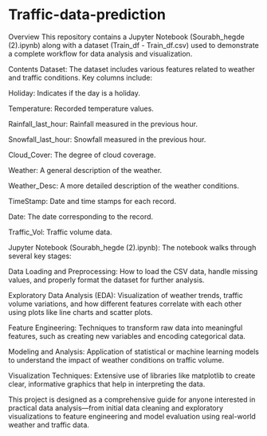 # Traffic-data-prediction
Overview
This repository contains a Jupyter Notebook (Sourabh_hegde (2).ipynb) along with a dataset (Train_df - Train_df.csv) used to demonstrate a complete workflow for data analysis and visualization.

Contents
Dataset:
The dataset includes various features related to weather and traffic conditions. Key columns include:

Holiday: Indicates if the day is a holiday.

Temperature: Recorded temperature values.

Rainfall_last_hour: Rainfall measured in the previous hour.

Snowfall_last_hour: Snowfall measured in the previous hour.

Cloud_Cover: The degree of cloud coverage.

Weather: A general description of the weather.

Weather_Desc: A more detailed description of the weather conditions.

TimeStamp: Date and time stamps for each record.

Date: The date corresponding to the record.

Traffic_Vol: Traffic volume data.

Jupyter Notebook (Sourabh_hegde (2).ipynb):
The notebook walks through several key stages:

Data Loading and Preprocessing:
How to load the CSV data, handle missing values, and properly format the dataset for further analysis.

Exploratory Data Analysis (EDA):
Visualization of weather trends, traffic volume variations, and how different features correlate with each other using plots like line charts and scatter plots.

Feature Engineering:
Techniques to transform raw data into meaningful features, such as creating new variables and encoding categorical data.

Modeling and Analysis:
Application of statistical or machine learning models to understand the impact of weather conditions on traffic volume.

Visualization Techniques:
Extensive use of libraries like matplotlib to create clear, informative graphics that help in interpreting the data.

This project is designed as a comprehensive guide for anyone interested in practical data analysis—from initial data cleaning and exploratory visualizations to feature engineering and model evaluation using real-world weather and traffic data.
